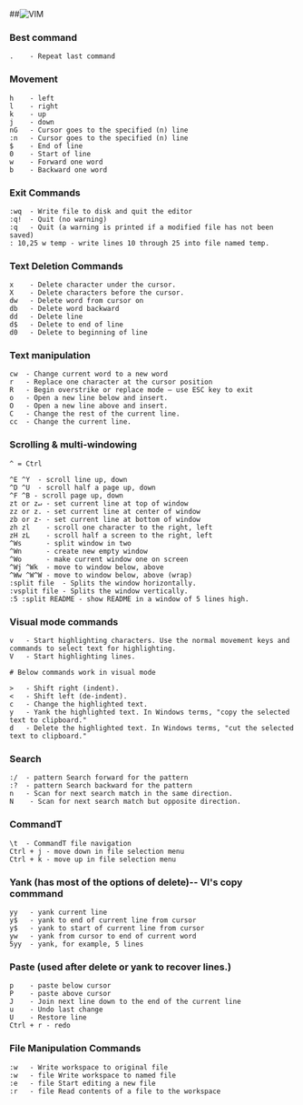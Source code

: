 ##![VIM](https://s3.amazonaws.com/gogo-knows/Linux.png)

### Best command

    .    - Repeat last command

### Movement

    h    - left
    l    - right
    k    - up
    j    - down
    nG   - Cursor goes to the specified (n) line
    :n   - Cursor goes to the specified (n) line
    $    - End of line
    0    - Start of line
    w    - Forward one word
    b    - Backward one word
    
### Exit Commands

    :wq  - Write file to disk and quit the editor
    :q!  - Quit (no warning)
    :q   - Quit (a warning is printed if a modified file has not been saved)
    : 10,25 w temp - write lines 10 through 25 into file named temp.
    
### Text Deletion Commands

    x    - Delete character under the cursor.
    X    - Delete characters before the cursor.
    dw   - Delete word from cursor on
    db   - Delete word backward
    dd   - Delete line
    d$   - Delete to end of line
    d0   - Delete to beginning of line

### Text manipulation

    cw  - Change current word to a new word
    r   - Replace one character at the cursor position
    R   - Begin overstrike or replace mode – use ESC key to exit
    o   - Open a new line below and insert.
    O	- Open a new line above and insert.
    C   - Change the rest of the current line.
    cc  - Change the current line.
    
### Scrolling & multi-windowing
    
    ^ = Ctrl
    
    ^E ^Y  - scroll line up, down
    ^D ^U  - scroll half a page up, down
    ^F ^B - scroll page up, down
    zt or z↵ - set current line at top of window
    zz or z. - set current line at center of window
    zb or z- - set current line at bottom of window
    zh zl    - scroll one character to the right, left
    zH zL	 - scroll half a screen to the right, left
    ^Ws 	 - split window in two
    ^Wn      - create new empty window
    ^Wo   	 - make current window one on screen
    ^Wj ^Wk	 - move to window below, above
    ^Ww ^W^W - move to window below, above (wrap)
    :split file  - Splits the window horizontally.
    :vsplit file - Splits the window vertically.
    :5 :split README - show README in a window of 5 lines high.
    
### Visual mode commands

    v   - Start highlighting characters. Use the normal movement keys and commands to select text for highlighting.
    V   - Start highlighting lines.
    
    # Below commands work in visual mode
    
    >   - Shift right (indent).
    <   - Shift left (de-indent).
    c  	- Change the highlighted text.
    y 	- Yank the highlighted text. In Windows terms, "copy the selected text to clipboard."
    d 	- Delete the highlighted text. In Windows terms, "cut the selected text to clipboard."
    
### Search

    :/  - pattern Search forward for the pattern
    :?  - pattern Search backward for the pattern
    n   - Scan for next search match in the same direction.
    N    - Scan for next search match but opposite direction.

### CommandT

    \t  - CommandT file navigation
    Ctrl + j - move down in file selection menu
    Ctrl + k - move up in file selection menu

### Yank (has most of the options of delete)-- VI's copy commmand

    yy   - yank current line
    y$   - yank to end of current line from cursor
    y$   - yank to start of current line from cursor
    yw   - yank from cursor to end of current word
    5yy  - yank, for example, 5 lines

### Paste (used after delete or yank to recover lines.)
    
    p    - paste below cursor
    P    - paste above cursor
    J    - Join next line down to the end of the current line
    u    - Undo last change
    U    - Restore line
    Ctrl + r - redo

### File Manipulation Commands

    :w   - Write workspace to original file
    :w   - file Write workspace to named file
    :e   - file Start editing a new file
    :r   - file Read contents of a file to the workspace
